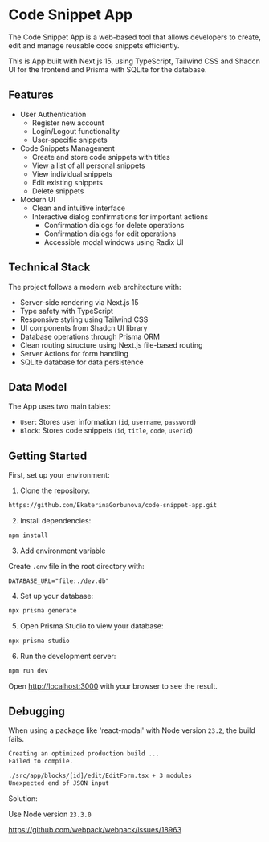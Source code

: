 # Code Snippet App
The Code Snippet App is a web-based tool that allows developers to create, edit and manage reusable code snippets efficiently.

This is App built with Next.js 15, using TypeScript, Tailwind CSS and Shadcn UI for the frontend and Prisma with SQLite for the database.

## Features
- User Authentication
  - Register new account
  - Login/Logout functionality
  - User-specific snippets
- Code Snippets Management
  - Create and store code snippets with titles
  - View a list of all personal snippets
  - View individual snippets
  - Edit existing snippets
  - Delete snippets
- Modern UI
  - Clean and intuitive interface
  - Interactive dialog confirmations for important actions
    - Confirmation dialogs for delete operations
    - Confirmation dialogs for edit operations
    - Accessible modal windows using Radix UI

## Technical Stack
The project follows a modern web architecture with:
- Server-side rendering via Next.js 15
- Type safety with TypeScript
- Responsive styling using Tailwind CSS
- UI components from Shadcn UI library
- Database operations through Prisma ORM
- Clean routing structure using Next.js file-based routing
- Server Actions for form handling
- SQLite database for data persistence

## Data Model
The App uses two main tables:
- `User`: Stores user information (`id`, `username`, `password`)
- `Block`: Stores code snippets (`id`, `title`, `code`, `userId`)

## Getting Started

First, set up your environment:

1. Clone the repository:
```bash
https://github.com/EkaterinaGorbunova/code-snippet-app.git
```

2. Install dependencies:
```bash
npm install
```

3. Add environment variable

Create `.env` file in the root directory with:
```
DATABASE_URL="file:./dev.db"
```

4. Set up your database:
```bash
npx prisma generate
```

5. Open Prisma Studio to view your database: 
```bash
npx prisma studio
```

6. Run the development server:
```bash
npm run dev
```

Open [http://localhost:3000](http://localhost:3000) with your browser to see the result.

## Debugging

When using a package like 'react-modal' with Node version `23.2`, the build fails.

```bash
Creating an optimized production build ...
Failed to compile.

./src/app/blocks/[id]/edit/EditForm.tsx + 3 modules
Unexpected end of JSON input
```

Solution:

Use Node version `23.3.0`

https://github.com/webpack/webpack/issues/18963
